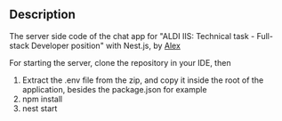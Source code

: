 ## Description

The server side code of the chat app for "ALDI IIS: Technical task - Full-stack Developer position" with Nest.js, by [Alex](https://www.linkedin.com/in/alex-istvan-toth)

For starting the server, clone the repository in your IDE, then

1. Extract the .env file from the zip, and copy it inside the root of the application, besides the package.json for example
2. npm install
3. nest start

